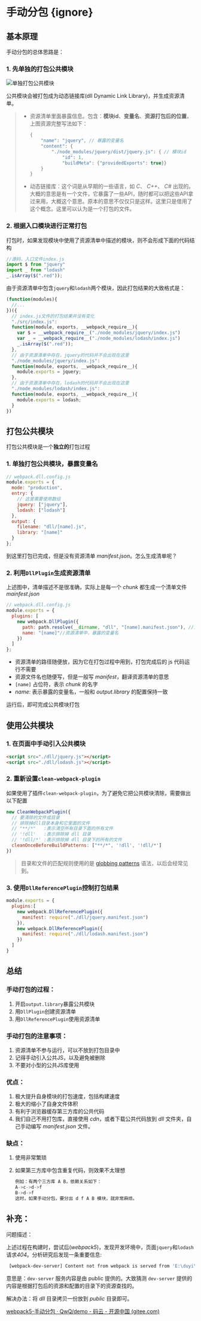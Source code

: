# 手动分包 {ignore}

## 基本原理

手动分包的总体思路是：

### 1. 先单独的打包公共模块

![单独打包公共模块](https://qwq9527.gitee.io/resource/imgs/2020-02-24-13-24-57.png)

公共模块会被打包成为动态链接库(dll Dynamic Link Library)，并生成资源清单。

> - 资源清单里面暴露信息。包含：**模块id**、**变量名**、**资源打包后的位置**，上图资源完整写法如下：
>
>   ```js
>   {
>       "name": "jquery", // 暴露的变量名
>       "content": {
>           "./node_modules/jquery/dist/jquery.js": { // 模块id
>               "id": 1,
>               "buildMeta": {"providedExports": true}}
>       }
>   }
>   ```
>
> - 动态链接库：这个词是从早期的一些语言，如 *C*、 *C++*、 *C#* 出现的。大概的意思是有一个文件，它暴露了一些API，随时都可以把这些API拿过来用，大概这个意思。原本的意思不仅仅只是这样。这里只是借用了这个概念。这里可以认为是一个打包的文件。

### 2. 根据入口模块进行正常打包

打包时，如果发现模块中使用了资源清单中描述的模块，则不会形成下面的代码结构

```js
//源码，入口文件index.js
import $ from "jquery"
import _ from "lodash"
_.isArray($(".red"));
```

由于资源清单中包含`jquery`和`lodash`两个模块，因此打包结果的大致格式是：

```js
(function(modules){
  //...
})({
  // index.js文件的打包结果并没有变化
  "./src/index.js":
  function(module, exports, __webpack_require__){
    var $ = __webpack_require__("./node_modules/jquery/index.js")
    var _ = __webpack_require__("./node_modules/lodash/index.js")
    _.isArray($(".red"));
  },
  // 由于资源清单中存在，jquery的代码并不会出现在这里
  "./node_modules/jquery/index.js":
  function(module, exports, __webpack_require__){
    module.exports = jquery;
  },
  // 由于资源清单中存在，lodash的代码并不会出现在这里
  "./node_modules/lodash/index.js":
  function(module, exports, __webpack_require__){
    module.exports = lodash;
  }
})
```

## 打包公共模块

打包公共模块是一个**独立的**打包过程

### 1. 单独打包公共模块，暴露变量名

```js
// webpack.dll.config.js
module.exports = {
  mode: "production",
  entry: {
    // 这里需要使用数组
    jquery: ["jquery"],
    lodash: ["lodash"]
  },
  output: {
    filename: "dll/[name].js",
    library: "[name]"
  }
};

```

到这里打包已完成，但是没有资源清单 *manifest.json*。怎么生成清单呢？

### 2. 利用`DllPlugin`生成资源清单

   上述图中，清单描述不是很准确，实际上是每一个 *chunk* 都生成一个清单文件 *mainfest.json*

```js
// webpack.dll.config.js
module.exports = {
  plugins: [
    new webpack.DllPlugin({
      path: path.resolve(__dirname, "dll", "[name].manifest.json"), //资源清单的保存位置
      name: "[name]"//资源清单中，暴露的变量名
    })
  ]
};

```

- 资源清单的路径随便放，因为它在打包过程中用到，打包完成后的 js 代码运行不需要
- 资源文件名也随便写，但是一般写 *manifest*，翻译资源清单的意思
- `[name]` 占位符，表示 *chunk* 的名字
- *name:* 表示暴露的变量名，一般和 *output.library* 的配置保持一致

运行后，即可完成公共模块打包

## 使用公共模块

### 1. 在页面中手动引入公共模块

```html
<script src="./dll/jquery.js"></script>
<script src="./dll/lodash.js"></script>
```

### 2. 重新设置`clean-webpack-plugin`

如果使用了插件`clean-webpack-plugin`，为了避免它把公共模块清除，需要做出以下配置

```js
new CleanWebpackPlugin({
  // 要清除的文件或目录
  // 排除掉dll目录本身和它里面的文件
  // "**/*"   :表示清空所有目录下面的所有文件 
  // '!dll'   :表示排除掉 dll 目录
  // '!dll/*' :表示排除掉 dll 目录下的所有的文件  
  cleanOnceBeforeBuildPatterns: ["**/*", '!dll', '!dll/*']
})
```

> 目录和文件的匹配规则使用的是 [globbing patterns](https://github.com/sindresorhus/globby#globbing-patterns) 语法，以后会经常见到。

### 3. 使用`DllReferencePlugin`控制打包结果

```js
module.exports = {
  plugins:[
    new webpack.DllReferencePlugin({
      manifest: require("./dll/jquery.manifest.json")
    }),
    new webpack.DllReferencePlugin({
      manifest: require("./dll/lodash.manifest.json")
    })
  ]
}

```

## 总结

### 手动打包的过程：

1. 开启`output.library`暴露公共模块
2. 用`DllPlugin`创建资源清单
3. 用`DllReferencePlugin`使用资源清单

### 手动打包的注意事项：

1. 资源清单不参与运行，可以不放到打包目录中
2. 记得手动引入公共JS，以及避免被删除
3. 不要对小型的公共JS库使用

### 优点：

1. 极大提升自身模块的打包速度，包括构建速度
2. 极大的缩小了自身文件体积
3. 有利于浏览器缓存第三方库的公共代码
4. 我们自己不用打包库，直接使用 *cdn*，或者下载公共代码放到 *dll* 文件夹，自己手动编写 *manifest.json* 文件。

### 缺点：

1. 使用非常繁琐

2. 如果第三方库中包含重复代码，则效果不太理想

   ```js
   例如：有两个三方库 A B，依赖关系如下：
   A->c->d->f
   B->d->f
   这时，如果手动分包，要分出 d f A B 模块，就非常麻烦。
   ```


## 补充：

问题描述：

上述过程在构建时，尝试后(*webpack5*)，发现开发环境中，页面`jquery`和`lodash`请求*404*。分析研究后发现一条重要信息:

```bash
 [webpack-dev-server] Content not from webpack is served from 'E:\duyi\源码\frontend-webpack-particular-master\5. 性能优化\5-3. 优化loader性能\test\public' directory
```

意思是：`dev-server` 服务内容是由 public 提供的。大致猜测 `dev-server` 提供的内容是根据打包后的资源和配置的目录下的资源查找的。

解决办法：将 *dll* 目录拷贝一份放到 *public* 目录即可。

[webpack5-手动分包 · QwQ/demo - 码云 - 开源中国 (gitee.com)](https://gitee.com/qwq9527/demo/tree/master/webpack5-手动分包)